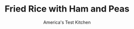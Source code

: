 ---
layout: ../../layouts/MarkdownPostLayout.astro
title: Fried Rice with Ham and Peas
author: America's Test Kitchen
pubDate: 2023-03-15
description: "You can make this fried rice quickly and easily with inexpensive ingredients."
image_url: https://res.cloudinary.com/hksqkdlah/image/upload/ar_1:1,c_fill,dpr_2.0,f_auto,fl_lossy.progressive.strip_profile,g_faces:auto,q_auto:low,w_344/4964_sfs-qdr07-sfs-4c-friedrice-316669
tags: ["Side Dishes","Pork","Rice","30-Minute Suppers"]
calories: 2953
protein: 17
carbohydrates: 74
fats: 13
fiber: 2
ingredients: ["3 tablespoons, oyster sauce","2 tablespoons, soy sauce","3 tablespoons, peanut oil or vegetable oil","3 , large eggs, beaten lightly","1 cup, frozen peas, thawed","8 ounces, thick-sliced baked ham, cut into 1/4-inch pieces","2 , garlic cloves, minced","2 (8.8-ounce) packages, Ben's Original Whole Grain Brown Ready Rice","1 1/2 cups, bean sprouts","5 , scallions, sliced thin"]
serves: 6
time: ""
instructions: ["Combine oyster and soy sauces in small bowl; set aside. Heat 1 1/2 teaspoons oil in large nonstick skillet over medium heat until just smoking. Swirl to coat pan bottom, add eggs and cook, without stirring, until just set, about 20 seconds. Scramble and break eggs into small pieces and cook, stirring constantly, until cooked through but not browned, about 1 minute. Transfer to small bowl.","Increase heat to high and heat remaining 2 1/2 tablespoons oil until just smoking. Swirl to coat pan bottom, add peas and ham and cook, stirring constantly, for 30 seconds (watch for splattering). Stir in garlic and cook until fragrant, about 30 seconds. Add rice and oyster sauce mixture and cook, stirring constantly and breaking up rice clumps, until heated through, about 3 minutes. Add eggs, bean sprouts, and scallions and cook, stirring constantly, until heated through, about 1 minute. Serve."]
nutrition: ["336 mg Potassium, K","244 mg Phosphorus, P","49 mg Calcium, Ca","2 mg Iron, Fe","57 mg Magnesium, Mg","1034 mg Sodium, Na","2 mg Zinc, Zn","13 g Total lipid (fat)","3 mg Niacin","5 g Fatty acids, total monounsaturated","3 g Fatty acids, total polyunsaturated","10 mg Vitamin C, total ascorbic acid","114 mg Cholesterol","3 g Fatty acids, total saturated","2 g Fiber, total dietary","55 µg Folate, food","2 g Sugars, total","27 µg Vitamin K (phylloquinone)","113 g Water","74 g Carbohydrate, by difference","55 µg Folate, DFE","17 g Protein","1 mg Vitamin E (alpha-tocopherol)","66 µg Vitamin A, RAE","492 kcal Energy","2953 calories"]
notes: "When making fried rice, cold cooked rice is essential. If you dont have 4 cups of leftover rice on hand (and leaving a fresh batch to cool for several hours isnt practical), Bens Original Ready Rice is your answer. These microwavable pouches of rice are meant to be heated for 90 seconds, but we skipped this step and simply poured the contents of the package straight into the skillet. While traditional fried rice is usually made with white rice, we preferred the nutty flavor and slightly chewy texture of brown rice."
---
